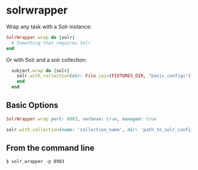# solrwrapper

Wrap any task with a Solr instance:

```ruby
SolrWrapper.wrap do |solr|
  # Something that requires Solr
end
```

Or with Solr and a solr collection:

```ruby
  subject.wrap do |solr|
    solr.with_collection(dir: File.join(FIXTURES_DIR, "basic_configs")) do |collection_name|
    end
  end
```

## Basic Options

```ruby
SolrWrapper.wrap port: 8983, verbose: true, managed: true 
```

```ruby
solr.with_collection(name: 'collection_name', dir: 'path_to_solr_confiigs')
```

## From the command line

```console
$ solr_wrapper -p 8983
```